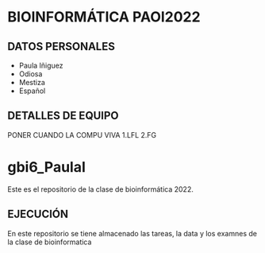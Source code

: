 # BIOINFORMÁTICA PAOI2022
## DATOS PERSONALES
- Paula Iñiguez
- Odiosa
- Mestiza
- Español 

## DETALLES DE EQUIPO 
PONER CUANDO LA COMPU VIVA
1.LFL
2.FG


# gbi6_PaulaI
Este es el repositorio de la clase de bioinformática 2022. 
## EJECUCIÓN
En este repositorio se tiene almacenado las tareas, la data y los examnes de la clase de bioinformatica 
